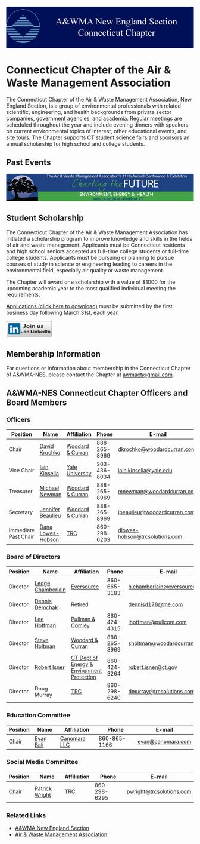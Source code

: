 ![image](awma-banner-conn-chap.gif)

# Connecticut Chapter of the Air & Waste Management Association

The Connecticut Chapter of the Air & Waste Management Association, New England Section, is a group of environmental professionals with related scientific, engineering, and health backgrounds from private sector companies, government agencies, and academia.  Regular meetings are scheduled throughout the year and include evening dinners with speakers on current environmental topics of interest, other educational events, and site tours.   The Chapter supports CT student science fairs and sponsors an annual scholarship for high school and college students. 

## Past Events

<a href="https://www.awma.org/ace2018"><img src="ACE2018-Banner.gif"></a>

## Student Scholarship

The Connecticut Chapter of the Air & Waste Management Association has initiated a scholarship program to improve knowledge and skills in the fields of air and waste management. Applicants must be Connecticut residents and high school seniors accepted as full-time college students or full-time college students. Applicants must be pursuing or planning to pursue courses of study in science or engineering leading to careers in the environmental field, especially air quality or waste management.

The Chapter will award one scholarship with a value of $1000 for the upcoming academic year to the most qualified individual meeting the requirements.

[Applications (click here to download)](https://github.com/awmact/awmact.github.io/raw/master/CT-AWMA-Scholarship-Application.pdf) must be submitted by the first business day following March 31st, each year.

<a href="https://www.linkedin.com/groups/5156530"><img src="Linked-in-Logo.png" width="124" height="43" /></a>

## Membership Information

For questions or information about membership in the Connecticut Chapter of A&WMA-NES, please contact the Chapter at [awmact@gmail.com](mailto:awmact@gmail.com).

## A&WMA-NES Connecticut Chapter Officers and Board Members

### Officers

| Position | Name          | Affiliation | Phone | E-mail |
| -------- | ------------- | ----------- | ----- | ------ |
| Chair    | [David Krochko](https://www.linkedin.com/in/david-krochko-p-e-0509b017/) | [Woodard & Curran](http://www.woodardcurran.com/) | 888-265-8969 | [dkrochko@woodardcurran.com](mailto:dkrochko@woodardcurran.com) |
| Vice Chair | [Iain Kinsella](https://www.linkedin.com/in/iain-kinsella-497241116/) | [Yale University](https://www.yale.edu/) | 203-436-8034 | [iain.kinsella@yale.edu](mailto:iain.kinsella@yale.edu) |
| Treasurer | [Michael Newman](https://www.linkedin.com/in/michael-newman-82481722/) | [Woodard & Curran](http://www.woodardcurran.com/) | 888-265-8969 | [mnewman@woodardcurran.com](mailto:mnewman@woodardcurran.com) |
| Secretary | [Jennifer Beaulieu](https://www.linkedin.com/in/jennifer-beaulieu-393ab849/) | [Woodard & Curran](http://www.woodardcurran.com/) | 888-265-8969 | [jbeaulieu@woodardcurran.com](mailto:jbeaulieu@woodardcurran.com) |
| Immediate Past Chair | [Dana Lowes-Hobson](https://www.linkedin.com/in/dana-lowes-hobson-8699a75/) | [TRC](http://www.trcsolutions.com/) | 860-298-6203 | [dlowes-hobson@trcsolutions.com](mailto:dlowes-hobson@trcsolutions.com) |

### Board of Directors

| Position | Name              | Affiliation | Phone | E-mail |
| -------- | ----------------- | ----------- | ----- | ------ |
| Director | [Ledge Chamberlain](https://www.linkedin.com/in/ledger-chamberlain-a5864266/) | [Eversource](https://www.eversource.com/content/) | 860-665-3183 | [h.chamberlain@eversource.com](mailto:h.chamberlain@eversource.com) |
| Director | [Dennis Demchak](https://www.linkedin.com/in/dennis-demchak-0b3a629b/) | Retired     |       | [dennisd178@me.com](mailto:dennisd178@me.com)       |
| Director | [Lee Hoffman](https://www.linkedin.com/in/lee-hoffman-7546609/) | [Pullman & Comley](http://www.pullcom.com/) | 860-424-4315 | [lhoffman@pullcom.com](mailto:lhoffman@pullcom.com) |
| Director | [Steve Holtman](https://www.linkedin.com/in/steve-holtman-bb9a7611/) | [Woodard & Curran](http://www.woodardcurran.com/) | 888-265-8969 | [sholtman@woodardcurran.com](mailto:sholtman@woodardcurran.com) |
| Director | [Robert Isner](https://www.linkedin.com/in/robert-isner-1891b447/) | [CT Dept of Energy & Environment Protection](http://www.ct.gov/deep/) | 860-424-3264 | [robert.isner@ct.gov](mailto:robert.isner@ct.gov) |
| Director | Doug Murray       | [TRC](http://www.trcsolutions.com/) | 860-298-6240 | [dmurray@trcsolutions.com](mailto:dmurray@trcsolutions.com) |

### Education Committee

| Position | Name | Affiliation | Phone | E-mail |
| -------- | ---- | ----------- | ----- | ------ |
| Chair    | [Evan Bali](https://www.linkedin.com/in/evan-bali-b144525/) | [Canomara LLC](https://canomara.com/) | 860-865-1166 | [evan@canomara.com](mailto:evan@canomara.com) |

### Social Media Committee

| Position | Name              | Affiliation | Phone | E-mail |
| -------- | ----------------- | ----------- | ----- | ------ |
| Chair    | [Patrick Wright](https://www.linkedin.com/in/patrick-wright-8b9a4b1b/) | [TRC](http://www.trcsolutions.com/) | 860-298-6295 | [pwright@trcsolutions.com](mailto:pwright@trcsolutions.com) |

### Related Links

* [A&WMA New England Section](http://www.awmanewengland.org/)
* [Air & Waste Management Association](http://www.awma.org/)
